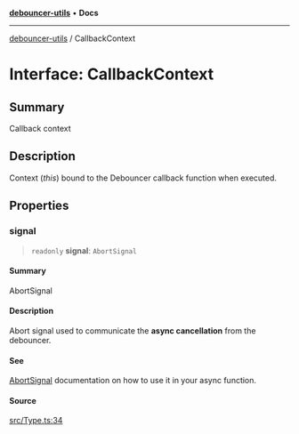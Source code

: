[**debouncer-utils**](../README.md) • **Docs**

***

[debouncer-utils](../README.md) / CallbackContext

# Interface: CallbackContext

## Summary

Callback context

## Description

Context (*this*) bound to the Debouncer callback function when executed.

## Properties

### signal

> `readonly` **signal**: `AbortSignal`

#### Summary

AbortSignal

#### Description

Abort signal used to communicate the **async cancellation** from the
debouncer.

#### See

[AbortSignal](https://developer.mozilla.org/en-US/docs/Web/API/AbortSignal) documentation
on how to use it in your async function.

#### Source

[src/Type.ts:34](https://github.com/CaioOliveira793/debouncer-utils/blob/0e92308b2a5ad95ff3e77bc26245f15699f57079/src/Type.ts#L34)
